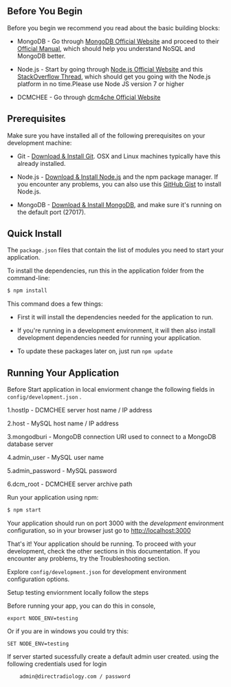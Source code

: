 ## Before You Begin

Before you begin we recommend you read about the basic building blocks:

* MongoDB - Go through [MongoDB Official Website](http://mongodb.org/) and proceed to their [Official Manual](http://docs.mongodb.org/manual/), which should help you understand NoSQL and MongoDB better.

* Node.js - Start by going through [Node.js Official Website](http://nodejs.org/) and this [StackOverflow Thread](http://stackoverflow.com/questions/2353818/how-do-i-get-started-with-node-js), which should get you going with the Node.js platform in no time.Please use Node JS version 7 or higher

* DCMCHEE - Go through [dcm4che Official Website](http://www.dcm4che.org/) 


## Prerequisites
Make sure you have installed all of the following prerequisites on your development machine:

* Git - [Download & Install Git](https://git-scm.com/downloads). OSX and Linux machines typically have this already installed.
 
* Node.js - [Download & Install Node.js](https://nodejs.org/en/download/) and the npm package manager. If you encounter any problems, you can also use this [GitHub Gist](https://gist.github.com/isaacs/579814) to install Node.js.

* MongoDB - [Download & Install MongoDB](http://www.mongodb.org/downloads), and make sure it's running on the default port (27017).


## Quick Install


The  `package.json`  files that contain the list of modules you need to start your application.

To install the dependencies, run this in the application folder from the command-line:

```bash
$ npm install
```

This command does a few things:

* First it will install the dependencies needed for the application to run.

* If you're running in a development environment, it will then also install development dependencies needed for  running your application.

* To update these packages later on, just run `npm update`

## Running Your Application


Before Start application in local enviorment change the following fields in `config/development.json` .

1.hostIp  - DCMCHEE server host name / IP address

2.host -  MySQL host name / IP address

3.mongodburi -  MongoDB connection URI used to connect to a MongoDB database server

4.admin_user - MySQL user name

5.admin_password - MySQL password

6.dcm_root - DCMCHEE server archive path

Run your application using npm:


```bash
$ npm start
```

Your application should run on port 3000 with the *development* environment configuration, so in your browser just go to [http://localhost:3000](http://localhost:3000)

That's it! Your application should be running. To proceed with your development, check the other sections in this documentation.
If you encounter any problems, try the Troubleshooting section.

Explore `config/development.json` for development environment configuration options.

Setup testing enviornment locally follow the steps

Before running your app, you can do this in console,

    export NODE_ENV=testing

Or if you are in windows you could try this:

    SET NODE_ENV=testing

If server started sucessfully  create a default admin user created. using the following credentials used for login
	
		admin@directradiology.com / password






